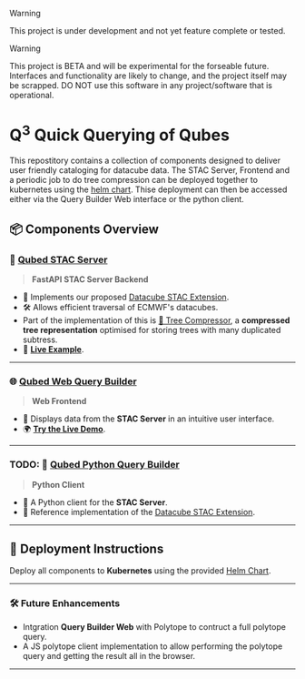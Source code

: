 
> [!WARNING]
> This project is under development and not yet feature complete or tested.

> [!WARNING]
> This project is BETA and will be experimental for the forseable future. Interfaces and functionality are likely to change, and the project itself may be scrapped. DO NOT use this software in any project/software that is operational.

# Q<sup>3</sup> Quick Querying of Qubes

This repostitory contains a collection of components designed to deliver user friendly cataloging for datacube data. The STAC Server, Frontend and a periodic job to do tree compression can be deployed together to kubernetes using the [helm chart](./helm_chart). Thise deployment can then be accessed either via the Query Builder Web interface or the python client.

## 📦 Components Overview


### 🚀 [Qubed STAC Server](./stac_server)
> **FastAPI STAC Server Backend**

- 🌟 Implements our proposed [Datacube STAC Extension](./structured_stac.md).
- 🛠️ Allows efficient traversal of ECMWF's datacubes.
- Part of the implementation of this is [🌲 Tree Compressor](./tree_compresser), a **compressed tree representation** optimised for storing trees with many duplicated subtress. 
- 🔗 **[Live Example](https://climate-catalogue.lumi.apps.dte.destination-earth.eu/api/stac?root=root&activity=story-nudging%2Cscenariomip&class=d1)**.

---

### 🌐 [Qubed Web Query Builder](./web_query_builder)
> **Web Frontend**

- 👀 Displays data from the **STAC Server** in an intuitive user interface.
- 🌍 **[Try the Live Demo](https://climate-catalogue.lumi.apps.dte.destination-earth.eu/)**.

---

### TODO: 🐍 [Qubed Python Query Builder](./python_query_builder) 
> **Python Client**

- 🤖 A Python client for the **STAC Server**.
- 📘 Reference implementation of the [Datacube STAC Extension](./structured_stac.md).

---

## 🚀 Deployment Instructions

Deploy all components to **Kubernetes** using the provided [Helm Chart](./helm_chart).

---

### 🛠️ Future Enhancements
- Intgration **Query Builder Web** with Polytope to contruct a full polytope query.
- A JS polytope client implementation to allow performing the polytope query and getting the result all in the browser.

---
